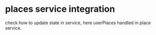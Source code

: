 # places service integration
check how to update state in service, here userPlaces handled in place service.